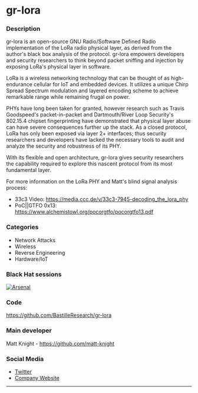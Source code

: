 # gr-lora

### Description
gr-lora is an open-source GNU Radio/Software Defined Radio implementation of the LoRa radio physical layer, as derived from the author's black box analysis of the protocol. gr-lora empowers developers and security researchers to think beyond packet sniffing and injection by exposing LoRa's physical layer in software.

LoRa is a wireless networking technology that can be thought of as high-endurance cellular for IoT and embedded devices. It utilizes a unique Chirp Spread Spectrum modulation and layered encoding scheme to achieve remarkable range while remaining frugal on power.

PHYs have long been taken for granted, however research such as Travis Goodspeed's packet-in-packet and Dartmouth/River Loop Security's 802.15.4 chipset fingerprinting have demonstrated that physical layer abuse can have severe consequences further up the stack. As a closed protocol, LoRa has only been exposed via layer 2+ interfaces; thus security researchers and developers have lacked the necessary tools to audit and analyze the security and robustness of its PHY.

With its flexible and open architecture, gr-lora gives security researchers the capability required to explore this nascent protocol from its most fundamental layer.

For more information on the LoRa PHY and Matt's blind signal analysis process:
* 33c3 Video: https://media.ccc.de/v/33c3-7945-decoding_the_lora_phy
* PoC||GTFO 0x13: https://www.alchemistowl.org/pocorgtfo/pocorgtfo13.pdf

### Categories
* Network Attacks
* Wireless
* Reverse Engineering
* Hardware/IoT

### Black Hat sessions
[![Arsenal](https://rawgit.com/toolswatch/badges/master/arsenal/2017.svg)](https://www.blackhat.com/us-17/arsenal/schedule/index.html#gr-lora-an-open-source-sdr-implementation-of-the-lora-phy-8045)
 
### Code 
https://github.com/BastilleResearch/gr-lora

### Main developer
 Matt Knight - https://github.com/matt-knight

### Social Media 
* [Twitter](https://twitter.com/embeddedsec)
* [Company Website](https://bastille.net) 

----

